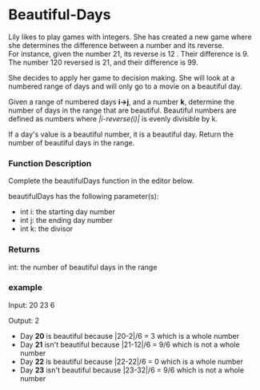 # Beautiful-Days

Lily likes to play games with integers. She has created a new game where she determines the difference between a number and its reverse.<br> For instance, given the number 21, its reverse is 12 . Their difference is 9. The number 120 reversed is 21, and their difference is 99.

<p>She decides to apply her game to decision making. She will look at a numbered range of days and will only go to a movie on a beautiful day.</p>

Given a range of numbered days <strong>i->j</strong>,  and a number <strong>k</strong>, determine the number of days in the range that are beautiful. Beautiful numbers are defined as numbers where <i>|i-reverse(i)|</i> is evenly divisible by k. 
  
  If a day's value is a beautiful number, it is a beautiful day. Return the number of beautiful days in the range.

  <h3>Function Description</h3>

Complete the beautifulDays function in the editor below.

beautifulDays has the following parameter(s):
<ul>
  <li>int i: the starting day number</li>
  <li>int j: the ending day number</li>
  <li>int k: the divisor</li>
</ul>
  <h3>Returns</h3>
int: the number of beautiful days in the range
  
  <h3>example</h3>
  Input: 20 23 6
  
  Output: 2
  <br>
  <ul>
    <li>Day <strong>20</strong> is beautiful because |20-2|/6 = 3 which is a whole number</li>
    <li>Day <strong>21</strong> isn't beautiful because |21-12|/6 = 9/6 which is not a whole number</li>
    <li>Day <strong>22</strong> is beautiful because |22-22|/6 = 0 which is a whole number</li>
    <li>Day <strong>23</strong> isn't beautiful because |23-32|/6 = 9/6 which is not a whole number</li>
  </ul>
